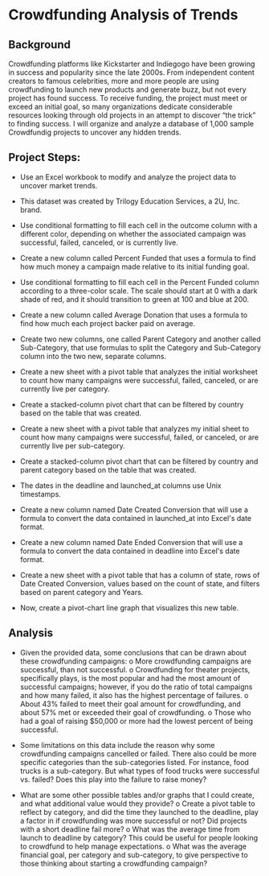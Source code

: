 # Crowdfunding Analysis of Trends

## Background
Crowdfunding platforms like Kickstarter and Indiegogo have been growing in success and popularity since the late 2000s. From independent content creators to famous celebrities, more and more people are using crowdfunding to launch new products and generate buzz, but not every project has found success.
To receive funding, the project must meet or exceed an initial goal, so many organizations dedicate considerable resources looking through old projects in an attempt to discover “the trick” to finding success. I will organize and analyze a database of 1,000 sample Crowdfundig projects to uncover any hidden trends.

## Project Steps: 
 - Use an Excel workbook to modify and analyze the project data to uncover market trends.
 - This dataset was created by Trilogy Education Services, a 2U, Inc. brand.
 - Use conditional formatting to fill each cell in the outcome column with a different color, depending on whether the associated campaign was successful, failed, canceled, or is currently live.
- Create a new column called Percent Funded that uses a formula to find how much money a campaign made relative to its initial funding goal.
 - Use conditional formatting to fill each cell in the Percent Funded column according to a three-color scale. The scale should start at 0 with a dark shade of red, and it should transition to green at 100 and blue at 200.
 - Create a new column called Average Donation that uses a formula to find how much each project backer paid on average.
- Create two new columns, one called Parent Category and another called Sub-Category, that use formulas to split the Category and Sub-Category column into the two new, separate columns.
 
- Create a new sheet with a pivot table that analyzes the initial worksheet to count how many campaigns were successful, failed, canceled, or are currently live per category.
 - Create a stacked-column pivot chart that can be filtered by country based on the table that was created.
 
- Create a new sheet with a pivot table that analyzes my initial sheet to count how many campaigns were successful, failed, or canceled, or are currently live per sub-category.
- Create a stacked-column pivot chart that can be filtered by country and parent category based on the table that was created.
- The dates in the deadline and launched_at columns use Unix timestamps. 
- Create a new column named Date Created Conversion that will use a formula to convert the data contained in launched_at into Excel's date format.
- Create a new column named Date Ended Conversion that will use a formula to convert the data contained in deadline into Excel's date format.
 
- Create a new sheet with a pivot table that has a column of state, rows of Date Created Conversion, values based on the count of state, and filters based on parent category and Years.

- Now, create a pivot-chart line graph that visualizes this new table.

## Analysis
- Given the provided data, some conclusions that can be drawn about these crowdfunding campaigns:
   o	More crowdfunding campaigns are successful, than not successful.
   o	Crowdfunding for theater projects, specifically plays, is the most popular and had the most amount of successful campaigns; however, if you do the ratio of total campaigns and how many failed, it also has the highest percentage of failures.
   o	About 43% failed to meet their goal amount for crowdfunding, and about 57% met or exceeded their goal of crowdfunding.
   o	Those who had a goal of raising $50,000 or more had the lowest percent of being successful.

- Some limitations on this data include the reason why some crowdfunding campaigns cancelled or failed.	There also could be more specific categories than the sub-categories listed. For instance, food trucks is a sub-category. But what types of food trucks were successful vs. failed? Does this play into the failure to raise money?

- What are some other possible tables and/or graphs that I could create, and what additional value would they provide?
   o	Create a pivot table to reflect by category, and did the time they launched to the deadline, play a factor in if crowdfunding was more successful or not? Did projects with a short deadline fail more? 
   o	What was the average time from launch to deadline by category? This could be useful for people looking to crowdfund to help manage expectations.
   o	What was the average financial goal, per category and sub-category, to give perspective to those thinking about starting a crowdfunding campaign?

 
